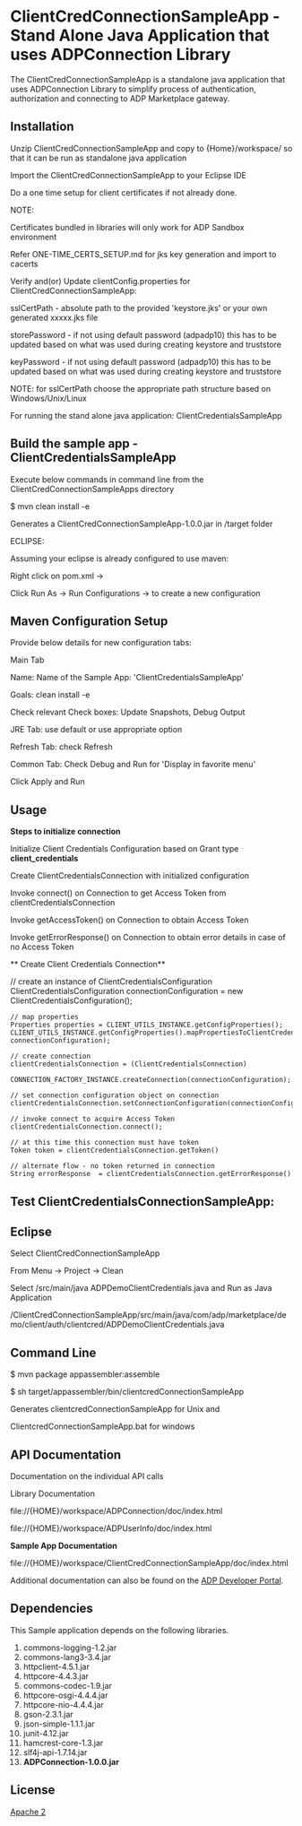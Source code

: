 # ClientCredConnectionSampleApp - Stand Alone Java Application that uses ADPConnection Library

The ClientCredConnectionSampleApp is a standalone java application that uses ADPConnection Library to simplify process of authentication, authorization and connecting to ADP Marketplace gateway.

## Installation

Unzip ClientCredConnectionSampleApp and copy to {Home}/workspace/ so that it can be run as standalone java application

Import the ClientCredConnectionSampleApp to your Eclipse IDE 

Do a one time setup for client certificates if not already done.

NOTE: 

Certificates bundled in libraries will only work for ADP Sandbox environment

Refer ONE-TIME_CERTS_SETUP.md for jks key generation and import to cacerts

Verify and(or) Update clientConfig.properties for ClientCredConnectionSampleApp:
 	
sslCertPath  - absolute path to the provided 'keystore.jks' or your own generated xxxxx.jks file

storePassword - if not using default password (adpadp10) this has to be updated based on what was used during creating keystore and truststore 

keyPassword - if not using default password (adpadp10) this has to be updated based on what was used during creating keystore and truststore
 		               
NOTE: for sslCertPath choose the appropriate path structure based on Windows/Unix/Linux

For running the stand alone java application: ClientCredentialsSampleApp
     
## Build the sample app - ClientCredentialsSampleApp

Execute below commands in command line from the ClientCredConnectionSampleApps directory 
     
$ mvn clean install -e

Generates a ClientCredConnectionSampleApp-1.0.0.jar in /target folder
     
ECLIPSE:     

Assuming your eclipse is already configured to use maven:

Right click on pom.xml -> 

Click Run As -> Run Configurations -> to create a new configuration 
     
## Maven Configuration Setup

Provide below details for new configuration tabs:
     
Main Tab

Name: Name of the Sample App: 'ClientCredentialsSampleApp'

Goals: clean install -e

Check relevant Check boxes: Update Snapshots, Debug Output 

JRE Tab: use default or use appropriate option

Refresh Tab: check Refresh

Common Tab: Check Debug and Run for 'Display in favorite menu'
    
Click Apply and Run 

## Usage

**Steps to initialize connection**

Initialize Client Credentials Configuration based on Grant type **client_credentials**

Create ClientCredentialsConnection with initialized configuration

Invoke connect() on Connection to get Access Token from clientCredentialsConnection

Invoke getAccessToken() on Connection to obtain Access Token 

Invoke getErrorResponse() on Connection to obtain error details in case of no Access Token

** Create Client Credentials Connection**

// create an instance of ClientCredentialsConfiguration
    ClientCredentialsConfiguration connectionConfiguration = new ClientCredentialsConfiguration();
    
    // map properties
    Properties properties = CLIENT_UTILS_INSTANCE.getConfigProperties();
    CLIENT_UTILS_INSTANCE.getConfigProperties().mapPropertiesToClientCredentialsConfiguration(properties, connectionConfiguration);
   
    // create connection
    clientCredentialsConnection = (ClientCredentialsConnection) 
		CONNECTION_FACTORY_INSTANCE.createConnection(connectionConfiguration);
						
	// set connection configuration object on connection
	clientCredentialsConnection.setConnectionConfiguration(connectionConfiguration);
	
	// invoke connect to acquire Access Token
	clientCredentialsConnection.connect();
	
	// at this time this connection must have token
	Token token = clientCredentialsConnection.getToken()
	
	// alternate flow - no token returned in connection
	String errorResponse  = clientCredentialsConnection.getErrorResponse()


## Test ClientCredentialsConnectionSampleApp:
 
## Eclipse 
 
Select ClientCredConnectionSampleApp

From Menu -> Project -> Clean
 
Select /src/main/java ADPDemoClientCredentials.java and Run as Java Application 
 
/ClientCredConnectionSampleApp/src/main/java/com/adp/marketplace/demo/client/auth/clientcred/ADPDemoClientCredentials.java 

## Command Line

$ mvn package appassembler:assemble

$ sh target/appassembler/bin/clientcredConnectionSampleApp

Generates clientcredConnectionSampleApp for Unix and 

ClientcredConnectionSampleApp.bat for windows

## API Documentation

Documentation on the individual API calls

Library Documentation

file://{HOME}/workspace/ADPConnection/doc/index.html

file://{HOME}/workspace/ADPUserInfo/doc/index.html

**Sample App Documentation**

file://{HOME}/workspace/ClientCredConnectionSampleApp/doc/index.html

Additional documentation can also be found on the [ADP Developer Portal](https://developers.adp.com).

## Dependencies

This Sample application depends on the following libraries.

1.  commons-logging-1.2.jar
2.  commons-lang3-3.4.jar
3.  httpclient-4.5.1.jar
4.  httpcore-4.4.3.jar
5.  commons-codec-1.9.jar
6.  httpcore-osgi-4.4.4.jar
7.  httpcore-nio-4.4.4.jar
8.  gson-2.3.1.jar
9.  json-simple-1.1.1.jar
10. junit-4.12.jar
11. hamcrest-core-1.3.jar
12. slf4j-api-1.7.14.jar
13. **ADPConnection-1.0.0.jar**


## License
[Apache 2](http://www.apache.org/licenses/LICENSE-2.0)